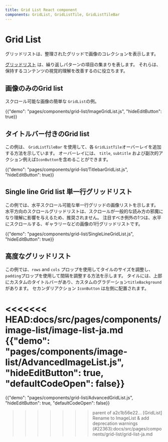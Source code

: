 ```yaml
---
title: Grid List React component
components: GridList, GridListTile, GridListTileBar
---
```


# Grid List

<p class="description">グリッドリストは、整理されたグリッドで画像のコレクションを表示します。</p>

[グリッドリスト](https://material.io/design/components/image-lists.html) は、繰り返しパターンの項目の集まりを表します。 それらは、保持するコンテンツの視覚的理解を改善するのに役立ちます。

## 画像のみのGrid list

スクロール可能な画像の簡単な `GridList`の例。

{{"demo": "pages/components/grid-list/ImageGridList.js", "hideEditButton": true}}

## タイトルバー付きのGrid list

この例は、 `GridListTileBar` を使用して、各 `GridListTile`オーバーレイを追加する方法を示しています。 オーバーレイには、 `title`, `subtitle` および副次的アクション例えば`IconButton`を含めることができます。

{{"demo": "pages/components/grid-list/TitlebarGridList.js", "hideEditButton": true}}

## Single line Grid list 単一行グリッドリスト

この例では、水平スクロール可能な単一行グリッドの画像リストを示します。 水平方向のスクロールグリッドリストは、スクロールが一般的な読み方の邪魔になり理解に影響を与えるため、推奨されません。 注目すべき例外の1つは、水平にスクロールする、ギャラリーなどの画像の1行グリッドリストです。

{{"demo": "pages/components/grid-list/SingleLineGridList.js", "hideEditButton": true}}

## 高度なグリッドリスト

この例では、`rows` and `cols` プロップを使用してタイルのサイズを調整し、 `padding`プロップを使用して間隔を調整する方法を示します。 タイルには、上部にカスタムのタイトルバーがあり、カスタムのグラデーション`titleBackground`があります。 セカンダリアクション `IconButton` は左側に配置されます。

<<<<<<< HEAD:docs/src/pages/components/image-list/image-list-ja.md
{{"demo": "pages/components/image-list/AdvancedImageList.js", "hideEditButton": true, "defaultCodeOpen": false}}
=======
{{"demo": "pages/components/grid-list/AdvancedGridList.js", "hideEditButton": true, "defaultCodeOpen": false}}
>>>>>>> parent of a2c1b56e22... [GridList] Rename to ImageList & add deprecation warnings (#22363):docs/src/pages/components/grid-list/grid-list-ja.md
